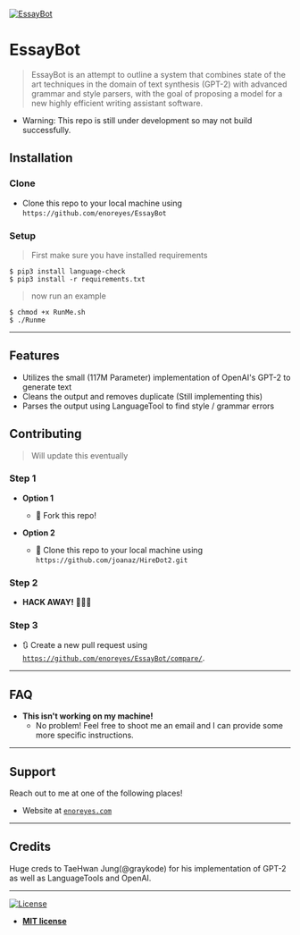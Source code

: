 <a href="http://github.com/enoreyes/EssayBot"><img src="https://raw.githubusercontent.com/enoreyes/EssayBot/master/EssayBot.png" alt="EssayBot"></a>

# EssayBot

> EssayBot is an attempt to outline a system that combines state of the art techniques in the domain of text synthesis (GPT-2) with advanced grammar and style parsers, with the goal of proposing a model for a new highly efficient writing assistant software.

- Warning: This repo is still under development so may not build successfully.

## Installation

### Clone

- Clone this repo to your local machine using `https://github.com/enoreyes/EssayBot`

### Setup

> First make sure you have installed requirements

```shell
$ pip3 install language-check
$ pip3 install -r requirements.txt
```

> now run an example

```shell
$ chmod +x RunMe.sh
$ ./Runme
```

---

## Features
- Utilizes the small (117M Parameter) implementation of OpenAI's GPT-2 to generate text
- Cleans the output and removes duplicate (Still implementing this)
- Parses the output using LanguageTool to find style / grammar errors

## Contributing

> Will update this eventually

### Step 1

- **Option 1**
    - 🍴 Fork this repo!

- **Option 2**
    - 👯 Clone this repo to your local machine using `https://github.com/joanaz/HireDot2.git`

### Step 2

- **HACK AWAY!** 🔨🔨🔨

### Step 3

- 🔃 Create a new pull request using <a href="https://github.com/enoreyes/EssayBot/compare/" target="_blank">`https://github.com/enoreyes/EssayBot/compare/`</a>.

---

## FAQ

- **This isn't working on my machine!**
    - No problem! Feel free to shoot me an email and I can provide some more specific instructions.

---

## Support

Reach out to me at one of the following places!

- Website at <a href="http://enoreyes.com" target="_blank">`enoreyes.com`</a>

---

## Credits
Huge creds to TaeHwan Jung(@graykode) for his implementation of GPT-2 as well as LanguageTools and OpenAI.

---

[![License](http://img.shields.io/:license-mit-blue.svg?style=flat-square)](http://badges.mit-license.org)

- **[MIT license](http://opensource.org/licenses/mit-license.php)**
